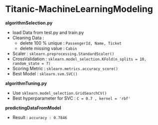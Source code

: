 # Titanic-MachineLearningModeling

**algorithmSelection.py**
* load Data from test.py and train.py
* Cleaning Data : 
  * delete 100 % unique : ``PassengerId, Name, Ticket``
  * delete missing value : ``Cabin``
* Scaler : ``sklearn.preprocessing.StandardScaler()``
* CrossValidation : ``sklearn.model_selection.KFold(n_splits = 10, random_state = 7)``
* Scoring Metric : ``sklearn.metrics.accuracy_score()``
* Best Model : ``sklearn.svm.SVC()``

**algorithmTuning.py**
* Use ``sklearn.model_selection.GridSearchCV()``
* Best hyperparameter for SVC : ``C = 0.7 , kernel = 'rbf'``

**predictingDataFromModel**
* Result : ``accuracy : 0.7846``

